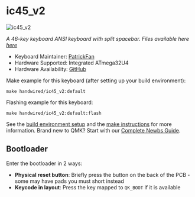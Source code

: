 # ic45_v2

![ic45_v2](https://i.imgur.com/a/FNxxXGd)

*A 46-key keyboard ANSI keyboard with split spacebar. Files available here [here](https://github.com/lighteningAB/45keyboard_v1)*

* Keyboard Maintainer: [PatrickFan](https://github.com/PatrickFan)
* Hardware Supported: Integrated ATmega32U4
* Hardware Availability: [GitHub](https://github.com/lighteningAB/45keyboard_v1)

Make example for this keyboard (after setting up your build environment):

    make handwired/ic45_v2:default

Flashing example for this keyboard:

    make handwired/ic45_v2:default:flash

See the [build environment setup](https://docs.qmk.fm/#/getting_started_build_tools) and the [make instructions](https://docs.qmk.fm/#/getting_started_make_guide) for more information. Brand new to QMK? Start with our [Complete Newbs Guide](https://docs.qmk.fm/#/newbs).

## Bootloader

Enter the bootloader in 2 ways:

* **Physical reset button**: Briefly press the button on the back of the PCB - some may have pads you must short instead
* **Keycode in layout**: Press the key mapped to `QK_BOOT` if it is available
